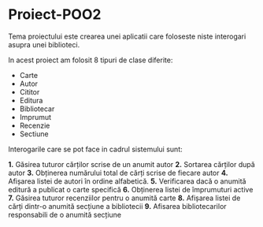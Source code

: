 # Proiect-POO2

Tema proiectului este crearea unei aplicatii care foloseste niste interogari asupra unei biblioteci.

In acest proiect am folosit 8 tipuri de clase diferite:

- Carte
- Autor
- Cititor
- Editura
- Bibliotecar
- Imprumut
- Recenzie
- Sectiune

Interogarile care se pot face in cadrul sistemului sunt:

**1.** Găsirea tuturor cărților scrise de un anumit autor
**2.** Sortarea cărților după autor
**3.** Obținerea numărului total de cărți scrise de fiecare autor
**4.** Afișarea listei de autori în ordine alfabetică.
**5.** Verificarea dacă o anumită editură a publicat o carte specifică
**6.** Obținerea listei de împrumuturi active
**7.** Găsirea tuturor recenziilor pentru o anumită carte
**8.** Afișarea listei de cărți dintr-o anumită secțiune a bibliotecii
**9.** Afisarea bibliotecarilor responsabili de o anumită secțiune
